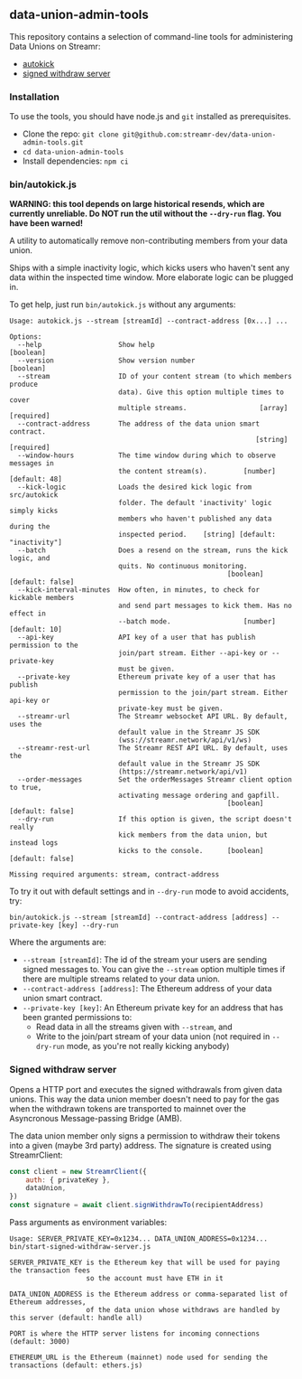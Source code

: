 ## data-union-admin-tools

This repository contains a selection of command-line tools for administering Data Unions on Streamr:

* [autokick](#binautokickjs)
* [signed withdraw server](#signed-withdraw-server)

### Installation

To use the tools, you should have node.js and `git` installed as prerequisites. 

* Clone the repo: `git clone git@github.com:streamr-dev/data-union-admin-tools.git`
* `cd data-union-admin-tools`
* Install dependencies: `npm ci`

### bin/autokick.js

**WARNING: this tool depends on large historical resends, which are currently unreliable. Do NOT run the util without the `--dry-run` flag. You have been warned!**

A utility to automatically remove non-contributing members from your data union.

Ships with a simple inactivity logic, which kicks users who haven't sent any data within the inspected time window. More elaborate logic can be plugged in.

To get help, just run `bin/autokick.js` without any arguments:

```
Usage: autokick.js --stream [streamId] --contract-address [0x...] ...

Options:
  --help                   Show help                                   [boolean]
  --version                Show version number                         [boolean]
  --stream                 ID of your content stream (to which members produce
                           data). Give this option multiple times to cover
                           multiple streams.                  [array] [required]
  --contract-address       The address of the data union smart contract.
                                                             [string] [required]
  --window-hours           The time window during which to observe messages in
                           the content stream(s).         [number] [default: 48]
  --kick-logic             Loads the desired kick logic from src/autokick
                           folder. The default 'inactivity' logic simply kicks
                           members who haven't published any data during the
                           inspected period.    [string] [default: "inactivity"]
  --batch                  Does a resend on the stream, runs the kick logic, and
                           quits. No continuous monitoring.
                                                      [boolean] [default: false]
  --kick-interval-minutes  How often, in minutes, to check for kickable members
                           and send part messages to kick them. Has no effect in
                           --batch mode.                  [number] [default: 10]
  --api-key                API key of a user that has publish permission to the
                           join/part stream. Either --api-key or --private-key
                           must be given.
  --private-key            Ethereum private key of a user that has publish
                           permission to the join/part stream. Either api-key or
                           private-key must be given.
  --streamr-url            The Streamr websocket API URL. By default, uses the
                           default value in the Streamr JS SDK
                           (wss://streamr.network/api/v1/ws)
  --streamr-rest-url       The Streamr REST API URL. By default, uses the
                           default value in the Streamr JS SDK
                           (https://streamr.network/api/v1)
  --order-messages         Set the orderMessages Streamr client option to true,
                           activating message ordering and gapfill.
                                                      [boolean] [default: false]
  --dry-run                If this option is given, the script doesn't really
                           kick members from the data union, but instead logs
                           kicks to the console.      [boolean] [default: false]

Missing required arguments: stream, contract-address
```

To try it out with default settings and in `--dry-run` mode to avoid accidents, try:

```
bin/autokick.js --stream [streamId] --contract-address [address] --private-key [key] --dry-run
```

Where the arguments are:

* `--stream [streamId]`: The id of the stream your users are sending signed messages to. You can give the `--stream` option multiple times if there are multiple streams related to your data union.
* `--contract-address [address]`: The Ethereum address of your data union smart contract.
* `--private-key [key]`: An Ethereum private key for an address that has been granted permissions to: 
  * Read data in all the streams given with `--stream`, and
  * Write to the join/part stream of your data union (not required in `--dry-run` mode, as you're not really kicking anybody)

### Signed withdraw server

Opens a HTTP port and executes the signed withdrawals from given data unions. This way the data union member doesn't need to pay for the gas when the withdrawn tokens are transported to mainnet over the Asyncronous Message-passing Bridge (AMB).

The data union member only signs a permission to withdraw their tokens into a given (maybe 3rd party) address. The signature is created using StreamrClient:
```javascript
const client = new StreamrClient({
    auth: { privateKey },
    dataUnion,
})
const signature = await client.signWithdrawTo(recipientAddress)
```

Pass arguments as environment variables:

```$xslt
Usage: SERVER_PRIVATE_KEY=0x1234... DATA_UNION_ADDRESS=0x1234... bin/start-signed-withdraw-server.js

SERVER_PRIVATE_KEY is the Ethereum key that will be used for paying the transaction fees
                   so the account must have ETH in it

DATA_UNION_ADDRESS is the Ethereum address or comma-separated list of Ethereum addresses,
                   of the data union whose withdraws are handled by this server (default: handle all)

PORT is where the HTTP server listens for incoming connections (default: 3000)

ETHEREUM_URL is the Ethereum (mainnet) node used for sending the transactions (default: ethers.js)
```
